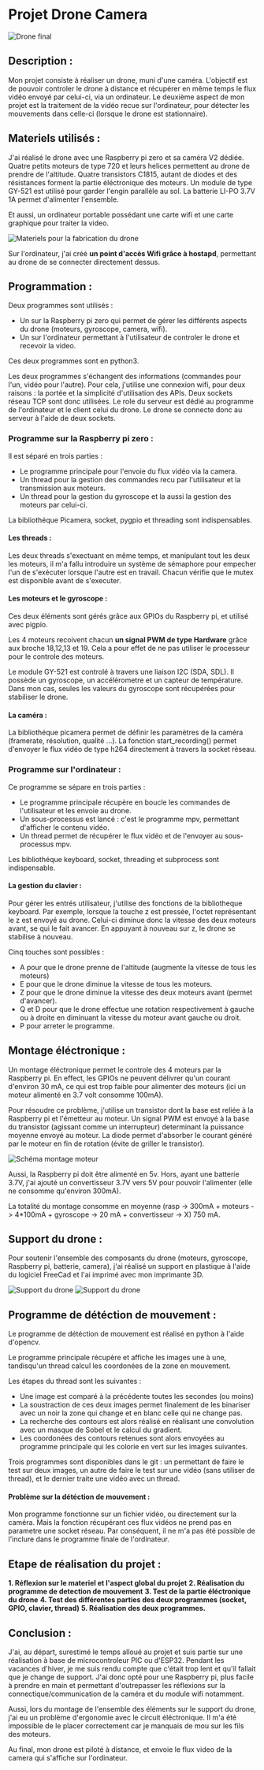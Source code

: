 # Projet Drone Camera

![Drone final](images/drone.JPG)

## Description :

Mon projet consiste à réaliser un drone, muni d'une caméra.
L'objectif est de pouvoir controler le drone à distance et récupérer en même temps le flux vidéo 
envoyé par celui-ci, via un ordinateur.
Le deuxième aspect de mon projet est la traitement de la vidéo recue sur l'ordinateur, pour détecter
les mouvements dans celle-ci (lorsque le drone est stationnaire).



## Materiels utilisés :

J'ai réalisé le drone avec une Raspberry pi zero et sa caméra V2 dédiée.
Quatre petits moteurs de type 720 et leurs helices permettent au drone de prendre de l'altitude.
Quatre transistors C1815, autant de diodes et des résistances forment la partie éléctronique des moteurs.
Un module de type GY-521 est utilisé pour garder l'engin parallèle au sol.
La batterie LI-PO 3.7V 1A permet d'alimenter l'ensemble.

Et aussi, un ordinateur portable possédant une carte wifi et une carte graphique pour traiter la video.

![Materiels pour la fabrication du drone](images/materiel.JPG)

Sur l'ordinateur, j'ai créé **un point d'accès Wifi grâce à hostapd**, permettant au drone de se connecter directement dessus.



## Programmation :

Deux programmes sont utilisés :
 - Un sur la Raspberry pi zero qui permet de gérer les différents aspects du drone (moteurs, gyroscope, camera, wifi).
 - Un sur l'ordinateur permettant à l'utilisateur de controler le drone et recevoir la video.

Ces deux programmes sont en python3.

Les deux programmes s'échangent des informations (commandes pour l'un, vidéo pour l'autre).
Pour cela, j'utilise une connexion wifi, pour deux raisons : la portée et la simplicité d'utilisation des APIs.
Deux sockets réseau TCP sont donc utilisées.
Le role du serveur est dédié au programme de l'ordinateur et le client celui du drone.
Le drone se connecte donc au serveur à l'aide de deux sockets.


### Programme sur la Raspberry pi zero :

Il est séparé en trois parties :
- Le programme principale pour l'envoie du flux vidéo via la camera.
- Un thread pour la gestion des commandes recu par l'utilisateur et la transmission aux moteurs.
- Un thread pour la gestion du gyroscope et la aussi la gestion des moteurs par celui-ci.

La bibliothéque Picamera, socket, pygpio et threading sont indispensables.

#### Les threads :

Les deux threads s'exectuant en même temps, et manipulant tout les deux les moteurs, il m'a fallu introduire un système de sémaphore
pour empecher l'un de s'exécuter lorsque l'autre est en travail.
Chacun vérifie que le mutex est disponible avant de s'executer.

#### Les moteurs et le gyroscope :

Ces deux éléments sont gérés grâce aux GPIOs du Raspberry pi, et utilisé avec pigpio.

Les 4 moteurs recoivent chacun **un signal PWM de type Hardware** grâce aux broche 18,12,13 et 19. 
Cela a pour effet de ne pas utiliser le processeur pour le controle des moteurs.

Le module GY-521 est controlé à travers une liaison I2C (SDA, SDL). Il possède un gyroscope,
un accélérometre et un capteur de température. Dans mon cas, seules les valeurs du gyroscope sont récupérées 
pour stabiliser le drone.

#### La caméra :

La bibliothéque picamera permet de définir les paramètres de la caméra (framerate, résolution, qualité ...).
La fonction start_recording() permet d'envoyer le flux vidéo de type h264 directement à travers la socket réseau.


### Programme sur l'ordinateur :

Ce programme se sépare en trois parties :
- Le programme principale récupère en boucle les commandes de l'utilisateur et les envoie au drone.
- Un sous-processus est lancé : c'est le programme mpv, permettant d'afficher le contenu vidéo.
- Un thread permet de récupérer le flux vidéo et de l'envoyer au sous-processus mpv.

Les bibliothéque keyboard, socket, threading et subprocess sont indispensable.

#### La gestion du clavier :

Pour gérer les entrés utilisateur, j'utilise des fonctions de la bibliotheque keyboard.
Par exemple, lorsque la touche z est pressée, l'octet représentant le z est envoyé au drone.
Celui-ci diminue donc la vitesse des deux moteurs avant, se qui le fait avancer.
En appuyant à nouveau sur z, le drone se stabilise à nouveau.

Cinq touches sont possibles : 
- A pour que le drone prenne de l'altitude (augmente la vitesse de tous les moteurs)
- E pour que le drone diminue la vitesse de tous les moteurs.
- Z pour que le drone diminue la vitesse des deux moteurs avant (permet d'avancer).
- Q et D pour que le drone effectue une rotation respectivement à gauche ou à droite en diminuant 
la vitesse du moteur avant gauche ou droit.
- P pour arreter le programme.



## Montage éléctronique :

Un montage éléctronique permet le controle des 4 moteurs par la Raspberry pi.
En effect, les GPIOs ne peuvent délivrer qu'un courant d'environ 30 mA, ce qui est trop faible pour 
alimenter des moteurs (ici un moteur alimenté en 3.7 volt consomme 100mA).

Pour résoudre ce problème, j'utilise un transistor dont la base est reliée à la Raspberry pi 
et l'émetteur au moteur. Un signal PWM est envoyé à la base du transistor (agissant comme un interrupteur)
determinant la puissance moyenne envoyé au moteur.
La diode permet d'absorber le courant généré par le moteur en fin de rotation (évite de griller le transistor).

![Schéma montage moteur](images/Capture.PNG)

Aussi, la Raspberry pi doit être alimenté en 5v. Hors, ayant une batterie 3.7V, j'ai ajouté un convertisseur 
3.7V vers 5V pour pouvoir l'alimenter (elle ne consomme qu'environ 300mA).

La totalité du montage consomme en moyenne (rasp  -> 300mA + moteurs -> 4*100mA + gyroscope -> 20 mA + convertisseur -> X) 750 mA.



## Support du drone : 

Pour soutenir l'ensemble des composants du drone (moteurs, gyroscope, Raspberry pi, batterie, camera), j'ai réalisé 
un support en plastique à l'aide du logiciel FreeCad et l'ai imprimé avec mon imprimante 3D.

![Support du drone](images/impression_support.JPG)
![Support du drone](images/support_drone.JPG)



## Programme de détéction de mouvement :

Le programme de détéction de mouvement est réalisé en python à l'aide d'opencv.

Le programme principale récupère et affiche les images une à une, tandisqu'un thread calcul les coordonées de la zone 
en mouvement.

Les étapes du thread sont les suivantes :
- Une image est comparé à la précédente toutes les secondes (ou moins)
- La soustraction de ces deux images permet finalement de les binariser avec un noir la zone qui change et en blanc 
celle qui ne change pas.
- La recherche des contours est alors réalisé en réalisant une convolution avec un masque de Sobel et le calcul du gradient.
- Les coordonées des contours retenues sont alors envoyées au programme principale qui les colorie en vert sur les images suivantes.

Trois programmes sont disponibles dans le git : un permettant de faire le test sur deux images,
un autre de faire le test sur une vidéo (sans utiliser de thread), et le dernier traite une vidéo avec un thread.

#### Problème sur la détéction de mouvement :

Mon programme fonctionne sur un fichier vidéo, ou directement sur la caméra. Mais la fonction récupérant ces flux vidéos ne prend pas en 
parametre une socket réseau. Par conséquent, il ne m'a pas été possible de l'inclure dans le programme finale de l'ordinateur.



## Etape de réalisation du projet :

**1. Réflexion sur le materiel et l'aspect global du projet**
**2. Réalisation du programme de detection de mouvement**
**3. Test de la partie éléctronique du drone**
**4. Test des différentes parties des deux programmes (socket, GPIO, clavier, thread)**
**5. Réalisation des deux programmes.**



## Conclusion :

J'ai, au départ, surestimé le temps alloué au projet et suis partie sur une réalisation à base de microcontroleur PIC 
ou d'ESP32. Pendant les vacances d'hiver, je me suis rendu compte que c'était trop lent et qu'il fallait que je change 
de support. J'ai donc opté pour une Raspberry pi, plus facile à prendre en main et permettant d'outrepasser les réflexions 
sur la connectique/communication de la caméra et du module wifi notamment.

Aussi, lors du montage de l'ensemble des éléments sur le support du drone, j'ai eu un problème d'ergonomie avec le circuit éléctronique.
Il m'a été impossible de le placer correctement car je manquais de mou sur les fils des moteurs. 

Au final, mon drone est piloté à distance, et envoie le flux video de la camera qui s'affiche sur l'ordinateur.
